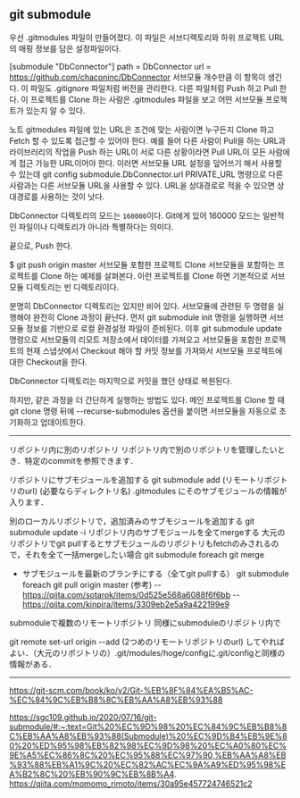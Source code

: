 ## git submodule

우선 .gitmodules 파일이 만들어졌다. 이 파일은 서브디렉토리와 하위 프로젝트 URL의 매핑 정보를 담은 설정파일이다.

[submodule "DbConnector"]
    path = DbConnector
    url = https://github.com/chaconinc/DbConnector
서브모듈 개수만큼 이 항목이 생긴다. 이 파일도 .gitignore 파일처럼 버전을 관리한다. 다른 파일처럼 Push 하고 Pull 한다. 이 프로젝트를 Clone 하는 사람은 .gitmodules 파일을 보고 어떤 서브모듈 프로젝트가 있는지 알 수 있다.

노트
gitmodules 파일에 있는 URL은 조건에 맞는 사람이면 누구든지 Clone 하고 Fetch 할 수 있도록 접근할 수 있어야 한다.
예를 들어 다른 사람이 Pull을 하는 URL과 라이브러리의 작업을 Push 하는 URL이 서로 다른 상황이라면 Pull URL이 모든 사람에게 접근 가능한 URL이어야 한다. 이러면 서브모듈 URL 설정을 덮어쓰기 해서 사용할 수 있는데 git config submodule.DbConnector.url PRIVATE_URL 명령으로 다른 사람과는 다른 서브모듈 URL을 사용할 수 있다. URL을 상대경로로 적을 수 있으면 상대경로를 사용하는 것이 낫다.


DbConnector 디렉토리의 모드는 `160000`이다. Git에게 있어 160000 모드는 일반적인 파일이나 디렉토리가 아니라 특별하다는 의미다.

끝으로, Push 한다.

$ git push origin master
서브모듈 포함한 프로젝트 Clone
서브모듈을 포함하는 프로젝트를 Clone 하는 예제를 살펴본다. 이런 프로젝트를 Clone 하면 기본적으로 서브모듈 디렉토리는 빈 디렉토리이다.

분명히 DbConnector 디렉토리는 있지만 비어 있다. 서브모듈에 관련된 두 명령을 실행해야 완전히 Clone 과정이 끝난다. 먼저 git submodule init 명령을 실행하면 서브모듈 정보를 기반으로 로컬 환경설정 파일이 준비된다. 이후 git submodule update 명령으로 서브모듈의 리모트 저장소에서 데이터를 가져오고 서브모듈을 포함한 프로젝트의 현재 스냅샷에서 Checkout 해야 할 커밋 정보를 가져와서 서브모듈 프로젝트에 대한 Checkout을 한다.

DbConnector 디렉토리는 마지막으로 커밋을 했던 상태로 복원된다.

하지만, 같은 과정을 더 간단하게 실행하는 방법도 있다. 메인 프로젝트를 Clone 할 때 git clone 명령 뒤에 --recurse-submodules 옵션을 붙이면 서브모듈을 자동으로 초기화하고 업데이트한다.

---

リポジトリ内に別のリポジトリ
リポジトリ内で別のリポジトリを管理したいとき．特定のcommitを参照できます．

リポジトリにサブモジュールを追加する
git submodule add (リモートリポジトリのurl) (必要ならディレクトリ名)
.gitmodules にそのサブモジュールの情報が入ります．

別のローカルリポジトリで，追加済みのサブモジュールを追加する
git submodule update -i
リポジトリ内のサブモジュールを全てmergeする 大元のリポジトリでgit pullするとサブモジュールのリポジトリもfetchのみされるので，それを全て一括mergeしたい場合
git submodule foreach git merge
- サブモジュールを最新のブランチにする（全てgit pullする）
git submodule foreach git pull origin master
(参考)
-- https://qiita.com/sotarok/items/0d525e568a6088f6f6bb
-- https://qiita.com/kinpira/items/3309eb2e5a9a422199e9

submoduleで複数のリモートリポジトリ
同様にsubmoduleのリポジトリ内で

git remote set-url origin --add (2つめのリモートリポジトリのurl)
してやればよい．（大元のリポジトリの）.git/modules/hoge/configに.git/configと同様の情報がある．

---

https://git-scm.com/book/ko/v2/Git-%EB%8F%84%EA%B5%AC-%EC%84%9C%EB%B8%8C%EB%AA%A8%EB%93%88


https://sgc109.github.io/2020/07/16/git-submodule/#:~:text=Git%20%EC%9D%98%20%EC%84%9C%EB%B8%8C%EB%AA%A8%EB%93%88(Submodule)%20%EC%9D%B4%EB%9E%80%20%ED%95%98%EB%82%98%EC%9D%98%20%EC%A0%80%EC%9E%A5%EC%86%8C%20%EC%95%88%EC%97%90,%EB%AA%A8%EB%93%88%EB%A1%9C%20%EC%82%AC%EC%9A%A9%ED%95%98%EA%B2%8C%20%EB%90%9C%EB%8B%A4.
https://qiita.com/momomo_rimoto/items/30a95e457724746521c2